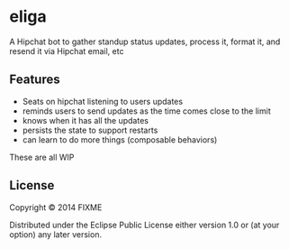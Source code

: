 # eliga

A Hipchat bot to gather standup status updates, process it, format it, and resend it via Hipchat email, etc 

## Features

- Seats on hipchat listening to users updates
- reminds users to send updates as the time comes close to the limit
- knows when it has all the updates
- persists the state to support restarts
- can learn to do more things (composable behaviors)

These are all WIP

## License

Copyright © 2014 FIXME

Distributed under the Eclipse Public License either version 1.0 or (at
your option) any later version.
